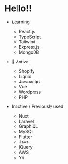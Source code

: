 
<h1>Hello!!</h1>

- Learning
     - React.js
     - TypeScript
     - Tailwind
     - Express.js
     - MongoDB

- 🌱 Active
     - Shopify
     - Liquid
     - Javascript
     - Vue
     - Wordpress
     - PHP 
     
     
     
- Inactive / Previously used 
     - Nuxt
     - Laravel
     - GraphiQL
     - MySQL
     - Flutter
     - Java
     - jQuery
     - AWS
     - Yii
 
     
